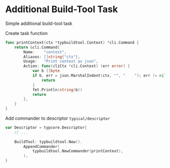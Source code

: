 # Additional Build-Tool Task

Simple additional build-tool task

Create task function 
```go
func printContext(ctx *typbuildtool.Context) *cli.Command {
	return &cli.Command{
		Name:    "context",
		Aliases: []string{"ctx"},
		Usage:   "Print context as json",
		Action: func(cliCtx *cli.Context) (err error) {
			var b []byte
			if b, err = json.MarshalIndent(ctx, "", "    "); err != nil {
				return
			}
			fmt.Println(string(b))
			return
		},
	}
}
```

Add commander to descriptor `typical/descriptor`
```go
var Descriptor = typcore.Descriptor{
	// ... 
	
	BuildTool: typbuildtool.New().
		AppendCommander(
			typbuildtool.NewCommander(printContext),
		),
}

```